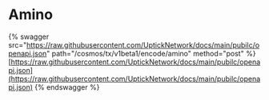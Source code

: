# Amino

{% swagger src="https://raw.githubusercontent.com/UptickNetwork/docs/main/pubilc/openapi.json" path="/cosmos/tx/v1beta1/encode/amino" method="post" %}
[https://raw.githubusercontent.com/UptickNetwork/docs/main/pubilc/openapi.json](https://raw.githubusercontent.com/UptickNetwork/docs/main/pubilc/openapi.json)
{% endswagger %}
